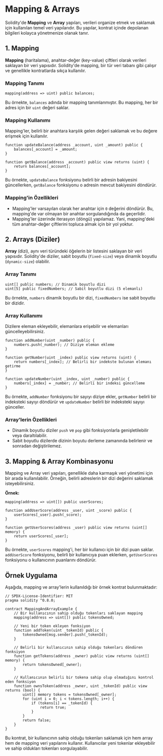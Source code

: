 # Mapping & Arrays

Solidity'de **Mapping** ve **Array** yapıları, verileri organize etmek ve saklamak için kullanılan temel veri yapılarıdır. Bu yapılar, kontrat içinde depolanan bilgileri kolayca yönetmenize olanak tanır.

## **1. Mapping**

**Mapping** (haritalama), anahtar-değer (key-value) çiftleri olarak verileri saklayan bir veri yapısıdır. Solidity'de mapping, bir tür veri tabanı gibi çalışır ve genellikle kontratlarda sıkça kullanılır.

### **Mapping Tanımı**

```solidity
mapping(address => uint) public balances;
```

Bu örnekte, `balances` adında bir mapping tanımlanmıştır. Bu mapping, her bir adres için bir `uint` değeri saklar.

### **Mapping Kullanımı**

Mapping'ler, belirli bir anahtara karşılık gelen değeri saklamak ve bu değere erişmek için kullanılır.

```solidity
function updateBalance(address _account, uint _amount) public {
    balances[_account] = _amount;
}

function getBalance(address _account) public view returns (uint) {
    return balances[_account];
}
```

Bu örnekte, `updateBalance` fonksiyonu belirli bir adresin bakiyesini güncellerken, `getBalance` fonksiyonu o adresin mevcut bakiyesini döndürür.

### **Mapping'in Özellikleri**

* Mapping'ler varsayılan olarak her anahtar için `0` değerini döndürür. Bu, mapping'de var olmayan bir anahtar sorgulandığında da geçerlidir.
* Mapping'ler üzerinde iterasyon (döngü) yapılamaz. Yani, mapping'deki tüm anahtar-değer çiftlerini topluca almak için bir yol yoktur.

## **2. Arrays (Diziler)**

**Array** (dizi), aynı veri türündeki öğelerin bir listesini saklayan bir veri yapısıdır. Solidity'de diziler, sabit boyutlu (`fixed-size`) veya dinamik boyutlu (`dynamic-size`) olabilir.

### **Array Tanımı**

```solidity
uint[] public numbers; // Dinamik boyutlu dizi
uint[5] public fixedNumbers; // Sabit boyutlu dizi (5 elemanlı)
```

Bu örnekte, `numbers` dinamik boyutlu bir dizi, `fixedNumbers` ise sabit boyutlu bir dizidir.

### **Array Kullanımı**

Dizilere eleman ekleyebilir, elemanlara erişebilir ve elemanları güncelleyebilirsiniz.

```solidity
function addNumber(uint _number) public {
    numbers.push(_number); // Diziye eleman ekleme
}

function getNumber(uint _index) public view returns (uint) {
    return numbers[_index]; // Belirli bir indekste bulunan elemanı getirme
}

function updateNumber(uint _index, uint _number) public {
    numbers[_index] = _number; // Belirli bir indeksi güncelleme
}
```

Bu örnekte, `addNumber` fonksiyonu bir sayıyı diziye ekler, `getNumber` belirli bir indeksteki sayıyı döndürür ve `updateNumber` belirli bir indeksteki sayıyı günceller.

### **Array'lerin Özellikleri**

* Dinamik boyutlu diziler `push` ve `pop` gibi fonksiyonlarla genişletilebilir veya daraltılabilir.
* Sabit boyutlu dizilerde dizinin boyutu derleme zamanında belirlenir ve sonradan değiştirilemez.

## **3. Mapping & Array Kombinasyonu**

Mapping ve Array veri yapıları, genellikle daha karmaşık veri yönetimi için bir arada kullanılabilir. Örneğin, belirli adreslerin bir dizi değerini saklamak isteyebilirsiniz.

**Örnek:**

```solidity
mapping(address => uint[]) public userScores;

function addUserScore(address _user, uint _score) public {
    userScores[_user].push(_score);
}

function getUserScores(address _user) public view returns (uint[] memory) {
    return userScores[_user];
}
```

Bu örnekte, `userScores` mapping'i, her bir kullanıcı için bir dizi puan saklar. `addUserScore` fonksiyonu, belirli bir kullanıcıya puan eklerken, `getUserScores` fonksiyonu o kullanıcının puanlarını döndürür.

## **Örnek Uygulama**

Aşağıda, mapping ve array'lerin kullanıldığı bir örnek kontrat bulunmaktadır:

```solidity
// SPDX-License-Identifier: MIT
pragma solidity ^0.8.0;

contract MappingAndArrayExample {
    // Bir kullanıcının sahip olduğu tokenları saklayan mapping
    mapping(address => uint[]) public tokensOwned;

    // Yeni bir token ekleyen fonksiyon
    function addToken(uint _tokenId) public {
        tokensOwned[msg.sender].push(_tokenId);
    }

    // Belirli bir kullanıcının sahip olduğu tokenları döndüren fonksiyon
    function getTokens(address _owner) public view returns (uint[] memory) {
        return tokensOwned[_owner];
    }

    // Kullanıcının belirli bir tokena sahip olup olmadığını kontrol eden fonksiyon
    function ownsToken(address _owner, uint _tokenId) public view returns (bool) {
        uint[] memory tokens = tokensOwned[_owner];
        for (uint i = 0; i < tokens.length; i++) {
            if (tokens[i] == _tokenId) {
                return true;
            }
        }
        return false;
    }
}
```

Bu kontrat, bir kullanıcının sahip olduğu tokenları saklamak için hem array hem de mapping veri yapılarını kullanır. Kullanıcılar yeni tokenlar ekleyebilir ve sahip oldukları tokenları sorgulayabilir.
